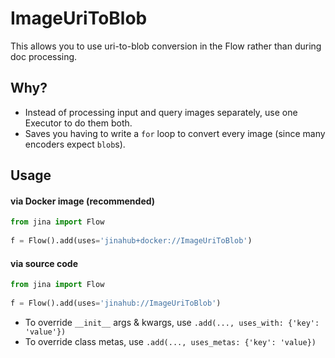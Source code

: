 # ImageUriToBlob

This allows you to use uri-to-blob conversion in the Flow rather than during doc processing.

## Why?

- Instead of processing input and query images separately, use one Executor to do them both.
- Saves you having to write a `for` loop to convert every image (since many encoders expect `blob`s).

## Usage

#### via Docker image (recommended)

```python
from jina import Flow
	
f = Flow().add(uses='jinahub+docker://ImageUriToBlob')
```

#### via source code

```python
from jina import Flow
	
f = Flow().add(uses='jinahub://ImageUriToBlob')
```

- To override `__init__` args & kwargs, use `.add(..., uses_with: {'key': 'value'})`
- To override class metas, use `.add(..., uses_metas: {'key': 'value})`
